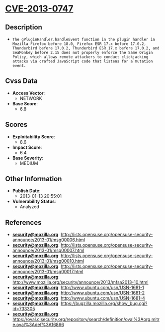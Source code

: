 
# [CVE-2013-0747](https://cve.mitre.org/cgi-bin/cvename.cgi?name=CVE-2013-0747)

## Description

- `The gPluginHandler.handleEvent function in the plugin handler in Mozilla Firefox before 18.0, Firefox ESR 17.x before 17.0.2, Thunderbird before 17.0.2, Thunderbird ESR 17.x before 17.0.2, and SeaMonkey before 2.15 does not properly enforce the Same Origin Policy, which allows remote attackers to conduct clickjacking attacks via crafted JavaScript code that listens for a mutation event.`

## Cvss Data

- **Access Vector**:
  - NETWORK
- **Base Score**:
  - 6.8

## Scores

- **Exploitability Score**:
  - 8.6
- **Impact Score**:
  - 6.4
- **Base Severity**:
  - MEDIUM

## Other Information

- **Publish Date**:
  - 2013-01-13 20:55:01
- **Vulnerability Status**:
  - Analyzed

## References

- **security@mozilla.org**: http://lists.opensuse.org/opensuse-security-announce/2013-01/msg00006.html
- **security@mozilla.org**: http://lists.opensuse.org/opensuse-security-announce/2013-01/msg00007.html
- **security@mozilla.org**: http://lists.opensuse.org/opensuse-security-announce/2013-01/msg00010.html
- **security@mozilla.org**: http://lists.opensuse.org/opensuse-security-announce/2013-01/msg00017.html
- **security@mozilla.org**: http://www.mozilla.org/security/announce/2013/mfsa2013-10.html
- **security@mozilla.org**: http://www.ubuntu.com/usn/USN-1681-1
- **security@mozilla.org**: http://www.ubuntu.com/usn/USN-1681-2
- **security@mozilla.org**: http://www.ubuntu.com/usn/USN-1681-4
- **security@mozilla.org**: https://bugzilla.mozilla.org/show_bug.cgi?id=733305
- **security@mozilla.org**: https://oval.cisecurity.org/repository/search/definition/oval%3Aorg.mitre.oval%3Adef%3A16866
